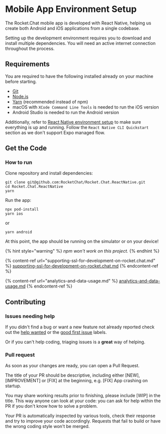 # Mobile App Environment Setup

The Rocket.Chat mobile app is developed with React Native, helping us create both Android and iOS applications from a single codebase.

Setting up the development environment requires you to download and install multiple dependencies. You will need an active internet connection throughout the process.

## Requirements

You are required to have the following installed already on your machine before starting.&#x20;

* [Git](http://git-scm.com/book/en/v2/Getting-Started-Installing-Git)
* [Node.js](https://nodejs.org)
* [Yarn](http://yarnpkg.com/) (recommended instead of npm)
* macOS with `XCode Command Line Tools` is needed to run the iOS version
* Android Studio is needed to run the Android version

Additionally, refer to [React Native environment setup](https://reactnative.dev/docs/environment-setup) to make sure everything is up and running. Follow the `React Native CLI Quickstart` section as we don't support Expo managed flow.

## Get the Code

### How to run

Clone repository and install dependencies:

```
git clone git@github.com:RocketChat/Rocket.Chat.ReactNative.git
cd Rocket.Chat.ReactNative
yarn
```

Run the app:

```
npx pod-install
yarn ios
```

or

```
yarn android
```

At this point, the app should be running on the simulator or on your device!

{% hint style="warning" %}
_npm won't work on this project._
{% endhint %}

{% content-ref url="supporting-ssl-for-development-on-rocket.chat.md" %}
[supporting-ssl-for-development-on-rocket.chat.md](supporting-ssl-for-development-on-rocket.chat.md)
{% endcontent-ref %}

{% content-ref url="analytics-and-data-usage.md" %}
[analytics-and-data-usage.md](analytics-and-data-usage.md)
{% endcontent-ref %}

## Contributing

### Issues needing help

If you didn't find a bug or want a new feature not already reported check out the [help wanted](https://github.com/RocketChat/Rocket.Chat.ReactNative/issues?q=is%3Aissue+is%3Aopen+label%3A%22%F0%9F%91%8B+help+wanted%22) or the [good first issue](https://github.com/RocketChat/Rocket.Chat.ReactNative/issues?q=is%3Aissue+is%3Aopen+label%3A%22%F0%9F%8D%AD+good+first+issue%22) labels.

Or if you can't help coding, triaging issues is a **great** way of helping.

### Pull request

As soon as your changes are ready, you can open a Pull Request.

The title of your PR should be descriptive, including either \[NEW], \[IMPROVEMENT] or \[FIX] at the beginning, e.g. \[FIX] App crashing on startup.

You may share working results prior to finishing, please include \[WIP] in the title. This way anyone can look at your code: you can ask for help within the PR if you don't know how to solve a problem.

Your PR is automatically inspected by various tools, check their response and try to improve your code accordingly. Requests that fail to build or have the wrong coding style won't be merged.

